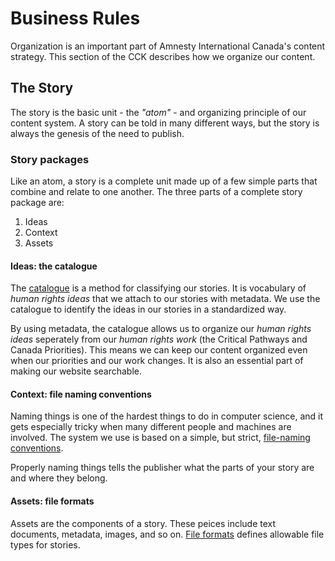 Business Rules 
==================================================

Organization is an important part of Amnesty International Canada's content strategy. This section of the CCK describes how we organize our content.

## The Story

The story is the basic unit - the _"atom"_ - and organizing principle of our content system. A story can be told in many different ways, but the story is always the genesis of the need to publish. 

### Story packages

Like an atom, a story is a complete unit made up of a few simple parts that combine and relate to one another. The three parts of a complete story package are:

1. Ideas
1. Context
1. Assets

#### Ideas: the catalogue

The [catalogue](/catalogue.md) is a method for classifying our stories. It is vocabulary of _human rights ideas_ that we attach to our stories with metadata. We use the catalogue to identify the ideas in our stories in a standardized way.

By using metadata, the catalogue allows us to organize our _human rights ideas_ seperately from our _human rights work_ (the Critical Pathways and Canada Priorities). This means we can keep our content organized even when our priorities and our work changes. It is also an essential part of making our website searchable.

#### Context: file naming conventions

Naming things is one of the hardest things to do in computer science, and it gets especially tricky when many different people and machines are involved. The system we use is based on a simple, but strict, [file-naming conventions](/file-names.md).

Properly naming things tells the publisher what the parts of your story are and where they belong.

#### Assets: file formats

Assets are the components of a story. These peices include text documents, metadata, images, and so on. [File formats](/rules/formats/README.md) defines allowable file types for stories. 
